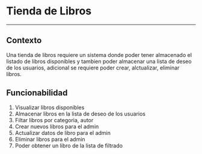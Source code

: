 # Tienda de Libros
___

## Contexto
Una tienda de libros requiere un sistema donde poder tener almacenado el listado de libros disponibles
y tambien poder almacenar una lista de deseo de los usuarios, adicional
se requiere poder crear, alctualizar, eliminar libros.

## Funcionabilidad
1. Visualizar libros disponibles
2. Almacenar libros en la lista de deseo de los usuarios
3. Filtar libros por categoria, autor
4. Crear nuevos libros para el admin
5. Actualizar datos de libro para el admin
6. Eliminar libros para el admin
7. Poder obtener un libro de la lista de filtrado
